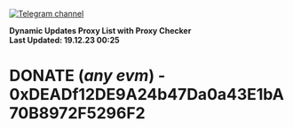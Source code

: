 [![Telegram channel](https://img.shields.io/endpoint?url=https://runkit.io/damiankrawczyk/telegram-badge/branches/master?url=https://t.me/n4z4v0d)](https://t.me/n4z4v0d) 

**Dynamic Updates Proxy List with Proxy Checker**  
**Last Updated: 19.12.23 00:25**

# DONATE (_any evm_) - 0xDEADf12DE9A24b47Da0a43E1bA70B8972F5296F2
